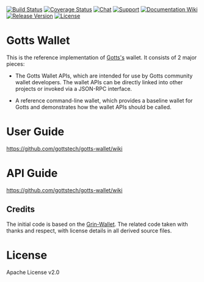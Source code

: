 [![Build Status](https://img.shields.io/travis/gottstech/gotts-wallet/master.svg)](https://travis-ci.org/gottstech/gotts-wallet)
[![Coverage Status](https://img.shields.io/codecov/c/github/gottstech/gotts-wallet/master.svg)](https://codecov.io/gh/gottstech/gotts-wallet)
[![Chat](https://img.shields.io/gitter/room/gotts_community/Lobby.svg)](https://gitter.im/gotts_community/Lobby)
[![Support](https://img.shields.io/badge/support-on%20gitter-brightgreen.svg)](https://gitter.im/gotts_community/support)
[![Documentation Wiki](https://img.shields.io/badge/doc-wiki-blue.svg)](https://github.com/gottstech/gotts-wallet/wiki)
[![Release Version](https://img.shields.io/github/release/gottstech/gotts-wallet.svg)](https://github.com/gottstech/gotts-wallet/releases)
[![License](https://img.shields.io/github/license/gottstech/gotts-wallet.svg)](https://github.com/gottstech/gotts-wallet/blob/master/LICENSE)

# Gotts Wallet

This is the reference implementation of [Gotts's](https://github.com/gottstech/gotts) wallet. It consists of 2 major pieces:

* The Gotts Wallet APIs, which are intended for use by Gotts community wallet developers. The wallet APIs can be directly linked into other projects or invoked via a JSON-RPC interface.

* A reference command-line wallet, which provides a baseline wallet for Gotts and demonstrates how the wallet APIs should be called.

# User Guide

https://github.com/gottstech/gotts-wallet/wiki

# API Guide

https://github.com/gottstech/gotts-wallet/wiki

## Credits

The initial code is based on the [Grin-Wallet](https://github.com/mimblewimble/grin-wallet). The related code taken with thanks and respect, with license details in all derived source files.

# License

Apache License v2.0

